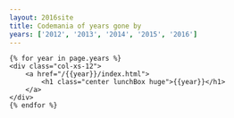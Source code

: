 ```yaml
---
layout: 2016site
title: Codemania of years gone by
years: ['2012', '2013', '2014', '2015', '2016']
---
```


<div class="parallax__layer parallax__layer--base">
<div class="centerStage">

	{% for year in page.years %}
	<div class="col-xs-12">
		<a href="/{{year}}/index.html">
			<h1 class="center lunchBox huge">{{year}}</h1>
		</a>
	</div>
	{% endfor %}

</div>
</div>
